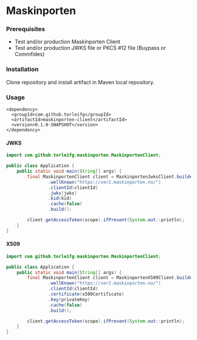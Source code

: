 # Maskinporten

### Prerequisites

* Test and/or production Maskinporten Client
* Test and/or production JWKS file or PKCS #12 file (Buypass or Commfides)

### Installation

Clone repository and install artifact in Maven local repository.

### Usage

```
<dependency>
  <groupId>com.github.torleifg</groupId>
  <artifactId>maskinporten-client</artifactId>
  <version>0.1.0-SNAPSHOT</version>
</dependency>
```

#### JWKS

```java
import com.github.torleifg.maskinporten.MaskinportenClient;

public class Application {
    public static void main(String[] args) {
        final MaskinportenClient client = MaskinportenJwksClient.builder()
                .wellKnown("https://ver2.maskinporten.no/")
                .clientId(clientId)
                .jwks(jwks)
                .kid(kid)
                .cache(false)
                .build();

        client.getAccessToken(scope).ifPresent(System.out::println);
    }
}
```

#### X509

```java
import com.github.torleifg.maskinporten.MaskinportenClient;

public class Application {
    public static void main(String[] args) {
        final MaskinportenClient client = MaskinportenX509Client.builder()
                .wellKnown("https://ver2.maskinporten.no/")
                .clientId(clientId)
                .certificate(x509Certificate)
                .key(privateKey)
                .cache(false)
                .build();

        client.getAccessToken(scope).ifPresent(System.out::println);
    }
}
```
